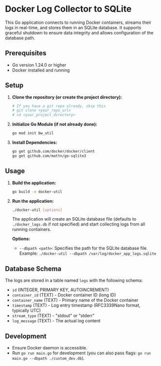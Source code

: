 # Docker Log Collector to SQLite

This Go application connects to running Docker containers, streams their logs in real-time, and stores them in an SQLite database. It supports graceful shutdown to ensure data integrity and allows configuration of the database path.

## Prerequisites

- Go version 1.24.0 or higher
- Docker installed and running

## Setup

1.  **Clone the repository (or create the project directory):**
    ```bash
    # If you have a git repo already, skip this
    # git clone <your_repo_url>
    # cd <your_project_directory>
    ```

2.  **Initialize Go Module (if not already done):**
    ```bash
    go mod init bw_util
    ```

3.  **Install Dependencies:**
    ```bash
    go get github.com/docker/docker/client
    go get github.com/mattn/go-sqlite3
    ```

## Usage

1.  **Build the application:**
    ```bash
    go build -o docker-util
    ```

2.  **Run the application:**
    ```bash
    ./docker-util [options]
    ```
    The application will create an SQLite database file (defaults to `./docker_logs.db` if not specified) and start collecting logs from all running containers.

    **Options:**
    *   `--dbpath <path>`: Specifies the path for the SQLite database file.
        Example: `./docker-util --dbpath /var/log/docker_app_logs.sqlite`

## Database Schema

The logs are stored in a table named `logs` with the following schema:

-   `id` (INTEGER, PRIMARY KEY, AUTOINCREMENT)
-   `container_id` (TEXT) - Docker container ID (long ID)
-   `container_name` (TEXT) - Primary name of the Docker container
-   `timestamp` (TEXT) - Log entry timestamp (RFC3339Nano format, typically UTC)
-   `stream_type` (TEXT) - "stdout" or "stderr"
-   `log_message` (TEXT) - The actual log content

## Development

-   Ensure Docker daemon is accessible.
-   Run `go run main.go` for development (you can also pass flags: `go run main.go --dbpath ./custom_dev.db`). 